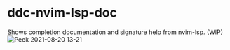 # ddc-nvim-lsp-doc
Shows completion documentation and signature help from nvim-lsp. (WIP)
![Peek 2021-08-20 13-21](https://user-images.githubusercontent.com/63794197/130178792-4173a7be-90f2-4130-a1c0-aeac8612ac1f.gif)
